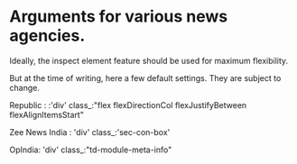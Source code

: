 # Arguments for various news agencies.

Ideally, the inspect element feature should be used for maximum flexibility.

But at the time of writing, here a few default settings. They are subject to change.

Republic  : :'div' class_:"flex flexDirectionCol flexJustifyBetween flexAlignItemsStart"

Zee News India : 'div' class_:'sec-con-box'

OpIndia: 'div' class_:"td-module-meta-info"

